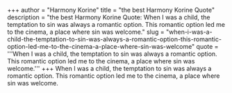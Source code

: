 +++
author = "Harmony Korine"
title = "the best Harmony Korine Quote"
description = "the best Harmony Korine Quote: When I was a child, the temptation to sin was always a romantic option. This romantic option led me to the cinema, a place where sin was welcome."
slug = "when-i-was-a-child-the-temptation-to-sin-was-always-a-romantic-option-this-romantic-option-led-me-to-the-cinema-a-place-where-sin-was-welcome"
quote = '''When I was a child, the temptation to sin was always a romantic option. This romantic option led me to the cinema, a place where sin was welcome.'''
+++
When I was a child, the temptation to sin was always a romantic option. This romantic option led me to the cinema, a place where sin was welcome.
